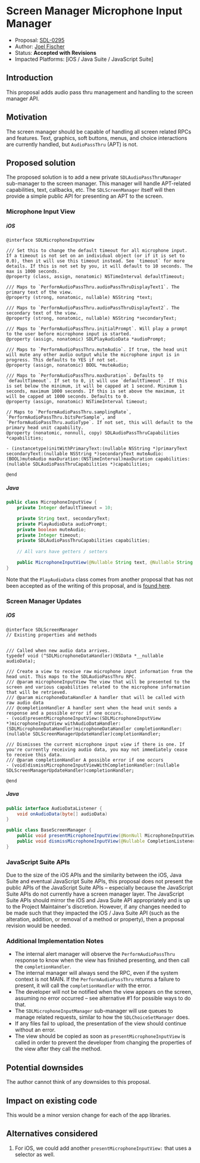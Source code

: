 # Screen Manager Microphone Input Manager

* Proposal: [SDL-0295](0295-screen-manager-audio-pass-thru.md)
* Author: [Joel Fischer](https://github.com/joeljfischer)
* Status: **Accepted with Revisions**
* Impacted Platforms: [iOS / Java Suite / JavaScript Suite]

## Introduction
This proposal adds audio pass thru management and handling to the screen manager API.

## Motivation
The screen manager should be capable of handling all screen related RPCs and features. Text, graphics, soft buttons, menus, and choice interactions are currently handled, but `AudioPassThru` (APT) is not.

## Proposed solution
The proposed solution is to add a new private `SDLAudioPassThruManager` sub-manager to the screen manager. This manager will handle APT-related capabilities, text, callbacks, etc. The `SDLScreenManager` itself will then provide a simple public API for presenting an APT to the screen.

### Microphone Input View
##### iOS
```objc
@interface SDLMicrophoneInputView

/// Set this to change the default timeout for all microphone input. If a timeout is not set on an individual object (or if it is set to 0.0), then it will use this timeout instead. See `timeout` for more details. If this is not set by you, it will default to 10 seconds. The max is 1000 seconds.
@property (class, assign, nonatomic) NSTimeInterval defaultTimeout;

/// Maps to `PerformAudioPassThru.audioPassThruDisplayText1`. The primary text of the view.
@property (strong, nonatomic, nullable) NSString *text;

/// Maps to `PerformAudioPassThru.audioPassThruDisplayText2`. The secondary text of the view.
@property (strong, nonatomic, nullable) NSString *secondaryText;

/// Maps to `PerformAudioPassThru.initialPrompt`. Will play a prompt to the user before microphone input is started.
@property (assign, nonatomic) SDLPlayAudioData *audioPrompt;

/// Maps to `PerformAudioPassThru.muteAudio`. If true, the head unit will mute any other audio output while the microphone input is in progress. This defaults to YES if not set.
@property (assign, nonatomic) BOOL *muteAudio;

/// Maps to `PerformAudioPassThru.maxDuration`. Defaults to `defaultTimeout`. If set to 0, it will use `defaultTimeout`. If this is set below the minimum, it will be capped at 1 second. Minimum 1 seconds, maximum 1000 seconds. If this is set above the maximum, it will be capped at 1000 seconds. Defaults to 0.
@property (assign, nonatomic) NSTimeInterval timeout;

// Maps to `PerformAudioPassThru.samplingRate`, `PerformAudioPassThru.bitsPerSample`, and `PerformAudioPassThru.audioType`. If not set, this will default to the primary head unit capability.
@property (nonatomic, nonnull, copy) SDLAudioPassThruCapabilities *capabilities;

- (instancetype)initWithPrimaryText:(nullable NSString *)primaryText secondaryText:(nullable NSString *)secondaryText muteAudio:(BOOL)muteAudio maxDuration:(NSTimeInterval)maxDuration capabilities:(nullable SDLAudioPassThruCapabilities *)capabilities;

@end
```

##### Java
```java
public class MicrophoneInputView {
    private Integer defaultTimeout = 10;

    private String text, secondaryText;
    private PlayAudioData audioPrompt;
    private boolean muteAudio;
    private Integer timeout;
    private SDLAudioPassThruCapabilities capabilities;
    
    // All vars have getters / setters

    public MicrophoneInputView(@Nullable String text, @Nullable String secondaryText, @Nullable PlayAudioData audioPrompt, @Nullable boolean muteAudio, @Nullable Integer timeout, @Nullable capabilities)
}
```

Note that the `PlayAudioData` class comes from another proposal that has not been accepted as of the writing of this proposal, and is [found here](https://github.com/smartdevicelink/sdl_evolution/pull/928/files#diff-05979b405babd4a720b6d0f3ecb98e9dR22).

### Screen Manager Updates
##### iOS
```objc
@interface SDLScreenManager
// Existing properties and methods


/// Called when new audio data arrives.
typedef void (^SDLMicrophoneDataHandler)(NSData *__nullable audioData);

/// Create a view to receive raw microphone input information from the head unit. This maps to the SDLAudioPassThru RPC.
/// @param microphoneInputView The view that will be presented to the screen and various capabilities related to the microphone information that will be retrieved.
/// @param microphoneDataHandler A handler that will be called with raw audio data
/// @completionHandler A handler sent when the head unit sends a response and a possible error if one occurs.
- (void)presentMicrophoneInputView:(SDLMicrophoneInputView *)microphoneInputView withAudioDataHandler:(SDLMicrophoneDataHandler)microphoneDataHandler completionHandler:(nullable SDLScreenManagerUpdateHandler)completionHandler;

/// Dismisses the current microphone input view if there is one. If you're currently receiving audio data, you may not immediately cease to receive this data.
/// @param completionHandler A possible error if one occurs
- (void)dismissMicrophoneInputViewWithCompletionHandler:(nullable SDLScreenManagerUpdateHandler)completionHandler;

@end
```

##### Java
```java
public interface AudioDataListener {
    void onAudioData(byte[] audioData)
}

public class BaseScreenManager {
    public void presentMicrophoneInputView(@NonNull MicrophoneInputView view, @NonNull AudioDataListener audioDataListener, @Nullable CompletionListener completionListener)
    public void dismissMicrophoneInputView(@Nullable CompletionListener completionListener)
}
```

### JavaScript Suite APIs
Due to the size of the iOS APIs and the similarity between the iOS, Java Suite and eventual JavaScript Suite APIs, this proposal does not present the public APIs of the JavaScript Suite APIs – especially because the JavaScript Suite APIs do not currently have a screen manager layer. The JavaScript Suite APIs should mirror the iOS and Java Suite API appropriately and is up to the Project Maintainer's discretion. However, if any changes needed to be made such that they impacted the iOS / Java Suite API (such as the alteration, addition, or removal of a method or property), then a proposal revision would be needed.

### Additional Implementation Notes
- The internal alert manager will observe the `PerformAudioPassThru` response to know when the view has finished presenting, and then call the `completionHandler`.
- The internal manager will always send the RPC, even if the system context is not MAIN. If the `PerformAudioPassThru` returns a failure to present, it will call the `completionHandler` with the error.
- The developer will not be notified when the view appears on the screen, assuming no error occurred – see alternative #1 for possible ways to do that.
- The `SDLMicrophoneInputManager` sub-manager will use queues to manage related requests, similar to how the `SDLChoiceSetManager` does.
- If any files fail to upload, the presentation of the view should continue without an error.
- The view should be copied as soon as `presentMicrophoneInputView` is called in order to prevent the developer from changing the properties of the view after they call the method.

## Potential downsides
The author cannot think of any downsides to this proposal.

## Impact on existing code
This would be a minor version change for each of the app libraries.

## Alternatives considered
1. For iOS, we could add another `presentMicrophoneInputView:` that uses a selector as well.
